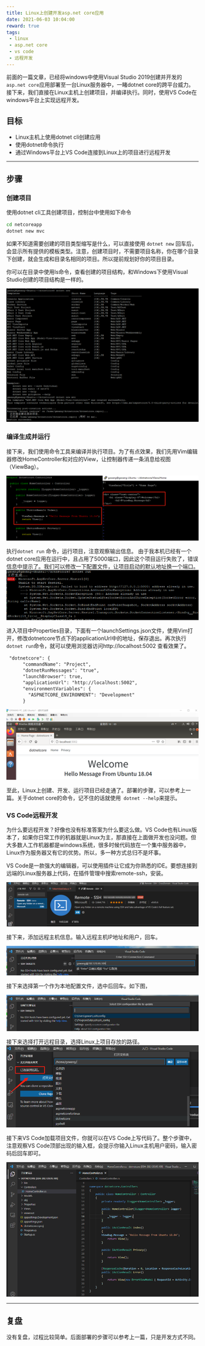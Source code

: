 ```yaml
---
title: Linux上创建开发asp.net core应用
date: 2021-06-03 10:04:00
reward: true
tags: 
 - linux
 - asp.net core
 - vs code
 - 远程开发
---
```


前面的一篇文章，已经将windows中使用Visual Studio 2019创建并开发的 ```asp.net core```应用部署至一台Linux服务器中，一睹dotnet core的跨平台威力。接下来，我们直接在Linux主机上创建项目，并编译执行。同时，使用VS Code在windows平台上实现远程开发。
## 目标

* Linux主机上使用dotnet cli创建应用
* 使用dotnet命令执行
* 通过Windows平台上VS Code连接到Linux上的项目进行远程开发

<!--more-->
---
## 步骤

### 创建项目
使用dotnet cli工具创建项目，控制台中使用如下命令
``` bash
cd netcoreapp
dotnet new mvc 
```
如果不知道需要创建的项目类型缩写是什么，可以直接使用 ```dotnet new``` 回车后，会显示所有提供的模板类型。注意，创建项目时，不需要项目名称，你在哪个目录下创建，就会生成和目录名相同的项目。所以提前规划好你的项目目录。

你可以在目录中使用ls命令，查看创建的项目结构，和Windows下使用Visual Studio创建的项目结构是一样的。

![创建项目](https://raw.githubusercontent.com/edsiongithub/blogimages/master/dotnetnew.png)

### 编译生成并运行

接下来，我们使用命令工具来编译并执行项目。为了有点效果，我们先用Vim编辑器修改HomeController和对应的View，让控制器传递一条消息给视图（ViewBag）。

![修改代码](https://raw.githubusercontent.com/edsiongithub/blogimages/master/changecodes.png)

执行```dotnet run``` 命令，运行项目，注意观察输出信息。 由于我本机已经有一个dotnet core应用在运行中，且占用了5000端口，因此这个项目运行失败了，错误信息中提示了。我们可以修改一下配置文件，让项目启动的默认地址换一个端口。
![错误](https://raw.githubusercontent.com/edsiongithub/blogimages/master/error.png)

进入项目中Properties目录，下面有一个launchSettings.json文件，使用Vim打开，修改dotnetcore节点下的applicationUrl中的地址，保存退出。再次执行```dotnet run```命令，就可以使用浏览器访问http://localhost:5002 查看效果了。

```
 "dotnetcore": {
      "commandName": "Project",
      "dotnetRunMessages": "true",
      "launchBrowser": true,
      "applicationUrl": "http://localhost:5002",
      "environmentVariables": {
        "ASPNETCORE_ENVIRONMENT": "Development"
      }

```
![执行结果](https://raw.githubusercontent.com/edsiongithub/blogimages/master/result.png)


至此，Linux上创建、开发、运行项目已经走通了。部署的步骤，可以参考上一篇。关于dotnet core的命令，记不住的话就使用``` dotnet --help```来提示。

### VS Code远程开发

为什么要远程开发？好像也没有标准答案为什么要这么做。VS Code也有Linux版本了，如果你日常工作的机器就是Linux为主，那直接在上面做开发也没问题。但大多数人工作机器都是windows系统，很多时候代码放在一个集中服务器中，Linux作为服务器又有它的优势。所以，多一种方式总归不是坏事。

VS Code是一款强大的编辑器，可以使用插件让它成为你熟悉的IDE。要想连接到远端的Linux服务器上代码，在插件管理中搜索remote-ssh，安装。

![安装插件](https://raw.githubusercontent.com/edsiongithub/blogimages/master/installremotessh.png)

接下来，添加远程主机信息。输入远程主机IP地址和用户，回车。

![添加远程主机](https://raw.githubusercontent.com/edsiongithub/blogimages/master/addremoteserver.png)

接下来选择第一个作为本地配置文件，选中后回车。如下图，

![本地配置](https://raw.githubusercontent.com/edsiongithub/blogimages/master/configremoteserver.png)

接下来选择打开远程目录，选择Linux上项目存放的路径。
![选择目录](https://raw.githubusercontent.com/edsiongithub/blogimages/master/selectpath.png)

接下来VS Code加载项目文件，你就可以在VS Code上写代码了。整个步骤中，注意观察VS Code顶部出现的输入框，会提示你输入Linux主机用户密码，输入密码后回车即可。

![远程写代码](https://raw.githubusercontent.com/edsiongithub/blogimages/master/remotecoding.png)

---
## 复盘

没有复盘，过程比较简单。后面部署的步骤可以参考上一篇，只是开发方式不同。

